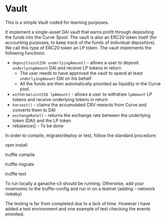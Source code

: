 # Vault

This is a simple Vault coded for learning purposes.

It implement a single-asset DAI vault that earns profit through depositing the funds into the Curve 3pool.
The vault is also an ERC20 token itself (for accounting purposes, to keep track of the funds of individual depositors). We call this type of ERC20 token an LP token.
The vault implements the following functions:

- `deposit(uint256 underlyingAmount)` - allows a user to deposit `underlyingAmount` DAI and receive LP tokens in return
    - The user needs to have approved the vault to spend at least `underlyingAmount` DAI on his behalf
    - All the funds are then automatically provided as liquidity in the Curve pool.
- `withdraw(uint256 lpAmount)` - allows a user to withdraw `lpAmount` LP tokens and receive underlying tokens in return
- `harvest()` - claims the accumulated CRV rewards from Curve and converts them to DAI
- `exchangeRate()` - returns the exchange rate between the underlying token (DAI) and the LP token
- rebalance() - To be done


In order to compile, migrate/deploy or test, follow the standard procedure:

npm install

truffle compile

truffle migrate

truffle test

To run locally a ganache-cli should be running. Otherwise, add your mnemomic to the truffle-config and run in on a testnet (adding --network rinkeby)

The testing is far from completed due to a lack of time. However I have added a test environment and one example of test checking the events emmited.

